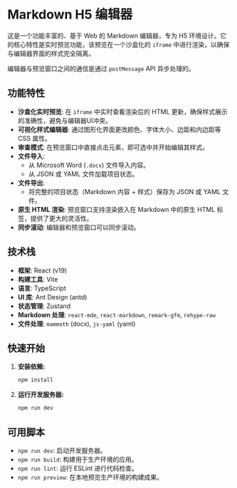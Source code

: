 # Markdown H5 编辑器

这是一个功能丰富的、基于 Web 的 Markdown 编辑器，专为 H5 环境设计。它的核心特性是实时预览功能，该预览在一个沙盒化的 `iframe` 中进行渲染，以确保与编辑器界面的样式完全隔离。

编辑器与预览窗口之间的通信是通过 `postMessage` API 异步处理的。

## 功能特性

-   **沙盒化实时预览**: 在 `iframe` 中实时查看渲染后的 HTML 更新，确保样式展示的准确性，避免与编辑器UI冲突。
-   **可视化样式编辑器**: 通过图形化界面更改颜色、字体大小、边距和内边距等 CSS 属性。
-   **审查模式**: 在预览窗口中直接点击元素，即可选中并开始编辑其样式。
-   **文件导入**:
    -   从 Microsoft Word (`.docx`) 文件导入内容。
    -   从 JSON 或 YAML 文件加载项目状态。
-   **文件导出**:
    -   将完整的项目状态（Markdown 内容 + 样式）保存为 JSON 或 YAML 文件。
-   **原生 HTML 渲染**: 预览窗口支持渲染嵌入在 Markdown 中的原生 HTML 标签，提供了更大的灵活性。
-   **同步滚动**: 编辑器和预览窗口可以同步滚动。

## 技术栈

-   **框架**: React (v19)
-   **构建工具**: Vite
-   **语言**: TypeScript
-   **UI 库**: Ant Design (antd)
-   **状态管理**: Zustand
-   **Markdown 处理**: `react-mde`, `react-markdown`, `remark-gfm`, `rehype-raw`
-   **文件处理**: `mammoth` (docx), `js-yaml` (yaml)

## 快速开始

1.  **安装依赖:**
    ```bash
    npm install
    ```
2.  **运行开发服务器:**
    ```bash
    npm run dev
    ```

## 可用脚本

-   `npm run dev`: 启动开发服务器。
-   `npm run build`: 构建用于生产环境的应用。
-   `npm run lint`: 运行 ESLint 进行代码检查。
-   `npm run preview`: 在本地预览生产环境的构建成果。